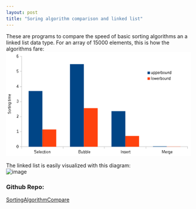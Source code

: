 ```yaml
---
layout: post
title: "Soring algorithm comparison and linked list"
---
```


These are programs to compare the speed of basic sorting algorithms an a linked list data type. For an array of 15000 elements, this is how the algorithms fare:  
![image](https://raw.githubusercontent.com/RCmags/SortingAlgorithmCompare/main/data/sort_compare.png)

The linked list is easily visualized with this diagram:  
![image](https://3.bp.blogspot.com/-sXOQBd_OCR8/WBBn3QNhOiI/AAAAAAAAALQ/ysaUNOhKMoY59zw2cRxcHioHzdvn8HdNgCLcB/s1600/simpleLinkedList.png)

### Github Repo:
[SortingAlgorithmCompare](https://github.com/RCmags/SortingAlgorithmCompare)
